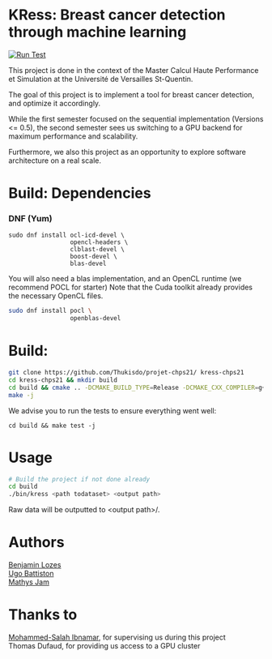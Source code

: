# KRess: Breast cancer detection through machine learning

[![Run Test](https://github.com/Thukisdo/projet-chps21/actions/workflows/cmake.yml/badge.svg)](https://github.com/Thukisdo/projet-chps21/actions/workflows/cmake.yml)

This project is done in the context of the Master Calcul Haute Performance et Simulation at the Université de Versailles
St-Quentin.

The goal of this project is to implement a tool for breast cancer detection, and optimize it accordingly.

While the first semester focused on the sequential implementation (Versions <= 0.5), the second semester sees us
switching to a GPU backend for maximum performance and scalability.

Furthermore, we also this project as an opportunity to explore software architecture on a real scale.

# Build: Dependencies

### DNF (Yum)

```
sudo dnf install ocl-icd-devel \
                 opencl-headers \
                 clblast-devel \
                 boost-devel \
                 blas-devel
```

You will also need a blas implementation, and an OpenCL runtime (we recommend POCL for starter)
Note that the Cuda toolkit already provides the necessary OpenCL files.

```sh
sudo dnf install pocl \
                 openblas-devel
```

# Build:

```sh
git clone https://github.com/Thukisdo/projet-chps21/ kress-chps21
cd kress-chps21 && mkdir build
cd build && cmake .. -DCMAKE_BUILD_TYPE=Release -DCMAKE_CXX_COMPILER=g++
make -j
```

We advise you to run the tests to ensure everything went well:

```
cd build && make test -j
```

# Usage

```sh
# Build the project if not done already
cd build
./bin/kress <path todataset> <output path>
```

Raw data will be outputted to \<output path\>/.

# Authors

[Benjamin Lozes](https://github.com/byjtew)  \
[Ugo Battiston](https://github.com/johnkyky)  \
[Mathys Jam](https://github.com/Thukisdo)

# Thanks to

[Mohammed-Salah Ibnamar](https://github.com/yaspr), for supervising us during this project \
Thomas Dufaud, for providing us access to a GPU cluster
